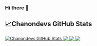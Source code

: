 ### Hi there 👋

<!--
**Chanondevs/Chanondevs** is a ✨ _special_ ✨ repository because its `README.md` (this file) appears on your GitHub profile.

Here are some ideas to get you started:

- 🔭 I’m currently working on ...
- 🌱 I’m currently learning ...
- 👯 I’m looking to collaborate on ...
- 🤔 I’m looking for help with ...
- 💬 Ask me about ...
- 📫 How to reach me: ...
- 😄 Pronouns: ...
- ⚡ Fun fact: ...
-->
## &#x1f4c8;Chanondevs GitHub Stats

<a href="https://github.com/Chanondevs/Chanondevs">
  <img align="center" src="https://github-readme-stats.vercel.app/api?username=Chanondevs&show_icons=true&line_height=27&count_private=true&title_color=ffffff&text_color=c9cacc&icon_color=2bbc8a&bg_color=1d1f21" alt="Chanondevs GitHub Stats" />

<a href="https://github.com/Chanondevs/Chanondevs">
  <img align="center" src="https://github-readme-stats.vercel.app/api/top-langs/?username=Chanondevs&layout=compact&title_color=BA792A&text_color=c9cacc&icon_color=2bbc8a&bg_color=1d1f21" />
</a>

<a href="https://github.com/Chanondevs/Chanondevs">
  <img align="center" src="https://github-readme-stats.vercel.app/api/pin/?username=Chanondevs&repo=RTCResume&title_color=BA792A&text_color=c9cacc&icon_color=2bbc8a&bg_color=1d1f21" />
</a>
  
<a href="https://github.com/Chanondevs/Chanondevs">
  <img align="center" src="https://github-readme-stats.vercel.app/api/pin/?username=Chanondevs&repo=RTCResume&title_color=BA792A&text_color=c9cacc&icon_color=2bbc8a&bg_color=1d1f21" />
</a>
<!--[![Top Langs](https://github-readme-stats.vercel.app/api/top-langs/?username=Chanondevs&layout=compact)](https://github.com/Chanondevs/RTCResume/)

[![Readme Card](https://github-readme-stats.vercel.app/api/pin/?username=Chanondevs&repo=RTCResume)](https://github.com/Chanondevs/RTCResume/)

-->
